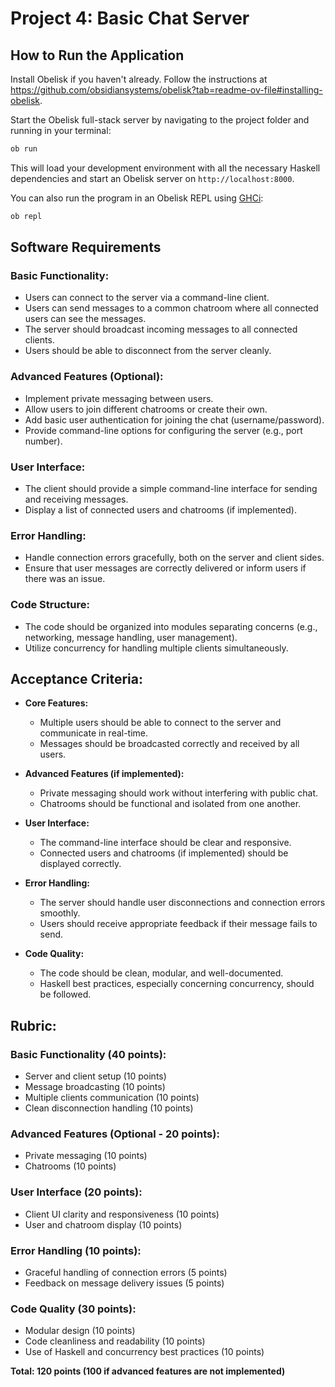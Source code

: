 # Project 4: Basic Chat Server

## How to Run the Application

Install Obelisk if you haven't already. Follow the instructions at https://github.com/obsidiansystems/obelisk?tab=readme-ov-file#installing-obelisk.

Start the Obelisk full-stack server by navigating to the project folder and running in your terminal:

```bash
ob run
```

This will load your development environment with all the necessary Haskell dependencies and start an Obelisk server on `http://localhost:8000`.

You can also run the program in an Obelisk REPL using [GHCi](https://downloads.haskell.org/ghc/latest/docs/users_guide/ghci.html):

```bash
ob repl
```

## Software Requirements

### Basic Functionality:
- Users can connect to the server via a command-line client.
- Users can send messages to a common chatroom where all connected users can see the messages.
- The server should broadcast incoming messages to all connected clients.
- Users should be able to disconnect from the server cleanly.

### Advanced Features (Optional):
- Implement private messaging between users.
- Allow users to join different chatrooms or create their own.
- Add basic user authentication for joining the chat (username/password).
- Provide command-line options for configuring the server (e.g., port number).

### User Interface:
- The client should provide a simple command-line interface for sending and receiving messages.
- Display a list of connected users and chatrooms (if implemented).

### Error Handling:
- Handle connection errors gracefully, both on the server and client sides.
- Ensure that user messages are correctly delivered or inform users if there was an issue.

### Code Structure:
- The code should be organized into modules separating concerns (e.g., networking, message handling, user management).
- Utilize concurrency for handling multiple clients simultaneously.

## Acceptance Criteria:
- **Core Features:**
  - Multiple users should be able to connect to the server and communicate in real-time.
  - Messages should be broadcasted correctly and received by all users.

- **Advanced Features (if implemented):**
  - Private messaging should work without interfering with public chat.
  - Chatrooms should be functional and isolated from one another.

- **User Interface:**
  - The command-line interface should be clear and responsive.
  - Connected users and chatrooms (if implemented) should be displayed correctly.

- **Error Handling:**
  - The server should handle user disconnections and connection errors smoothly.
  - Users should receive appropriate feedback if their message fails to send.

- **Code Quality:**
  - The code should be clean, modular, and well-documented.
  - Haskell best practices, especially concerning concurrency, should be followed.

## Rubric:

### Basic Functionality (40 points):
- Server and client setup (10 points)
- Message broadcasting (10 points)
- Multiple clients communication (10 points)
- Clean disconnection handling (10 points)

### Advanced Features (Optional - 20 points):
- Private messaging (10 points)
- Chatrooms (10 points)

### User Interface (20 points):
- Client UI clarity and responsiveness (10 points)
- User and chatroom display (10 points)

### Error Handling (10 points):
- Graceful handling of connection errors (5 points)
- Feedback on message delivery issues (5 points)

### Code Quality (30 points):
- Modular design (10 points)
- Code cleanliness and readability (10 points)
- Use of Haskell and concurrency best practices (10 points)

**Total: 120 points (100 if advanced features are not implemented)**
